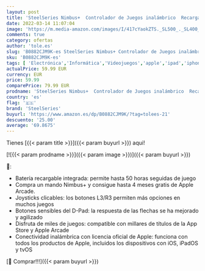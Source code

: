 ```yaml
---
layout: post
title: 'SteelSeries Nimbus+  Controlador de Juegos inalámbrico  Recargable  para iPhone / iPad / iPod / Apple TV'
date: 2022-03-14 11:07:04
image: 'https://m.media-amazon.com/images/I/417cYaokZTS._SL500_._SL400_.jpg'
comments: true
category: ofertas
author: 'tole.es'
slug: 'B0882CJM9K-es SteelSeries Nimbus+ Controlador de Juegos inalámbrico...'
sku: 'B0882CJM9K-es'
tags: [ 'Electrónica','Informática','Videojuegos','apple','ipad','iphone','ipod','steelseries', ]
actualPrice: 59.99 EUR
currency: EUR
price: 59.99
comparePrice: 79.99 EUR
prodname: 'SteelSeries Nimbus+  Controlador de Juegos inalámbrico  Recargable  para iPhone / iPad / iPod / Apple TV'
country: 'es'
flag: '🇪🇸'
brand: 'SteelSeries'
buyurl: 'https://www.amazon.es/dp/B0882CJM9K/?tag=tolees-21'
descuento: '25.00'
average: '69.8675'
---
```


Tienes [{{< param title >}}]({{< param buyurl >}}) aqui!

[![{{< param prodname >}}]({{< param image >}})]({{< param buyurl >}})

🔎:

- Batería recargable integrada: permite hasta 50 horas seguidas de juego
- Compra un mando Nimbus+ y consigue hasta 4 meses gratis de Apple Arcade.
- Joysticks clicables: los botones L3/R3 permiten más opciones en muchos juegos
- Botones sensibles del D-Pad: la respuesta de las flechas se ha mejorado y agilizado
- Disfruta de miles de juegos: compatible con millares de títulos de la App Store y Apple Arcade
- Conectividad inalámbrica con licencia oficial de Apple: funciona con todos los productos de Apple, incluidos los dispositivos con iOS, iPadOS y tvOS

[🛒 Comprar!!!]({{< param buyurl >}})
